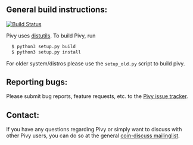 General build instructions:
---------------------------
[![Build Status](https://travis-ci.org/Coin3D/pivy.svg?branch=master)](https://travis-ci.org/Coin3D/pivy)

Pivy uses [distutils][0]. To build Pivy, run

```bash
  $ python3 setup.py build
  $ python3 setup.py install
```

For older system/distros please use the `setup_old.py` script to build pivy. 

Reporting bugs:
--------------

Please submit bug reports, feature requests, etc. to the [Pivy
issue tracker][1].

Contact:
--------

If you have any questions regarding Pivy or simply want to discuss
with other Pivy users, you can do so at the general [coin-discuss
mailinglist][2].


[0]: http://www.python.org/sigs/distutils-sig/
[1]: https://github.com/Coin3D/pivy/issues
[2]: http://groups.google.com/group/coin3d-discuss
